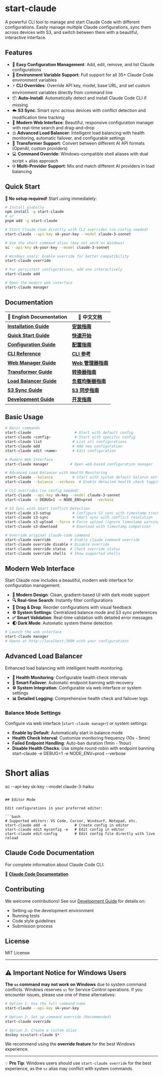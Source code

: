 # start-claude

A powerful CLI tool to manage and start Claude Code with different configurations. Easily manage multiple Claude configurations, sync them across devices with S3, and switch between them with a beautiful, interactive interface.

## Features

- 🚀 **Easy Configuration Management**: Add, edit, remove, and list Claude configurations
- 🔧 **Environment Variable Support**: Full support for all 35+ Claude Code environment variables
- ⚡ **CLI Overrides**: Override API key, model, base URL, and set custom environment variables directly from command line
- 📦 **Auto-Install**: Automatically detect and install Claude Code CLI if missing
- ☁️ **S3 Sync**: Smart sync across devices with conflict detection and modification time tracking
- 🎨 **Modern Web Interface**: Beautiful, responsive configuration manager with real-time search and drag-and-drop
- ⚖️ **Advanced Load Balancer**: Intelligent load balancing with health monitoring, automatic failover, and configurable settings
- 🔄 **Transformer Support**: Convert between different AI API formats (OpenAI, custom providers)
- 💻 **Command Override**: Windows-compatible shell aliases with dual script + alias approach
- 🌐 **Multi-Provider Support**: Mix and match different AI providers in load balancing

## Quick Start

**🚀 No setup required!** Start using immediately:

```bash
# Install globally
npm install -g start-claude
# or
pnpm add -g start-claude

# Start Claude Code directly with CLI overrides (no config needed)
start-claude --api-key sk-your-key --model claude-3-sonnet

# Use the short command alias (may not work on Windows)
sc --api-key sk-your-key --model claude-3-sonnet

# Windows users: Enable override for better compatibility
start-claude override

# For persistent configurations, add one interactively
start-claude add

# Open the modern web interface
start-claude manager
```

## Documentation

| 📖 English Documentation                            | 📖 中文文档                                    |
| --------------------------------------------------- | ---------------------------------------------- |
| **[Installation Guide](docs/en/installation.md)**   | **[安装指南](docs/zh/installation.md)**        |
| **[Quick Start Guide](docs/en/quick-start.md)**     | **[快速开始](docs/zh/quick-start.md)**         |
| **[Configuration Guide](docs/en/configuration.md)** | **[配置指南](docs/zh/configuration.md)**       |
| **[CLI Reference](docs/en/cli-reference.md)**       | **[CLI 参考](docs/zh/cli-reference.md)**       |
| **[Web Manager Guide](docs/en/manager.md)**         | **[Web 管理器指南](docs/zh/manager.md)**       |
| **[Transformer Guide](docs/en/transformer.md)**     | **[转换器指南](docs/zh/transformer.md)**       |
| **[Load Balancer Guide](docs/en/load-balancer.md)** | **[负载均衡器指南](docs/zh/load-balancer.md)** |
| **[S3 Sync Guide](docs/en/s3-sync.md)**             | **[S3 同步指南](docs/zh/s3-sync.md)**          |
| **[Development Guide](docs/en/development.md)**     | **[开发指南](docs/zh/development.md)**         |

## Basic Usage

```bash
# Basic commands
start-claude                    # Start with default config
start-claude <config>           # Start with specific config
start-claude list              # List all configurations
start-claude add               # Add new configuration
start-claude edit <name>       # Edit configuration

# Modern Web Interface
start-claude manager          # Open web-based configuration manager

# Advanced Load Balancer with Health Monitoring
start-claude --balance         # Start with system default balance settings
start-claude --balance --verbose  # Enable detailed health check logging

# CLI overrides (no config needed)
start-claude --api-key sk-key --model claude-3-sonnet
start-claude -e DEBUG=1 -e NODE_ENV=prod --verbose

# S3 Sync with Smart Conflict Detection
start-claude s3-setup          # Configure S3 sync with timestamp tracking
start-claude s3-sync           # Smart sync with conflict resolution
start-claude s3-upload --force # Force upload (ignore timestamp warnings)
start-claude s3-download       # Download with timestamp comparison

# Override original claude-code command
start-claude override         # Enable claude command override
start-claude override disable # Disable override
start-claude override status  # Check override status
start-claude override shells  # Show supported shells
```

## Modern Web Interface

Start Claude now includes a beautiful, modern web interface for configuration management:

- **🎨 Modern Design**: Clean, gradient-based UI with dark mode support
- **🔍 Real-time Search**: Instantly filter configurations
- **📱 Drag & Drop**: Reorder configurations with visual feedback
- **⚙️ System Settings**: Centralized balance mode and S3 sync preferences
- **✅ Smart Validation**: Real-time validation with detailed error messages
- **🌓 Dark Mode**: Automatic system theme detection

```bash
# Launch the web interface
start-claude manager
# Opens at http://localhost:3000 with your configurations
```

## Advanced Load Balancer

Enhanced load balancing with intelligent health monitoring:

- **🏥 Health Monitoring**: Configurable health check intervals
- **🚫 Smart Failover**: Automatic endpoint banning with recovery
- **⚙️ System Integration**: Configurable via web interface or system settings
- **📊 Detailed Logging**: Comprehensive health check and failover logs

### Balance Mode Settings

Configure via web interface (`start-claude manager`) or system settings:

- **Enable by Default**: Automatically start in balance mode
- **Health Check Interval**: Customize monitoring frequency (10s - 5min)
- **Failed Endpoint Handling**: Auto-ban duration (1min - 1hour)
- **Disable Health Checks**: Use simple round-robin with endpoint banning
  start-claude -e DEBUG=1 -e NODE_ENV=prod --verbose

# Short alias

sc --api-key sk-key --model claude-3-haiku

````

## Editor Mode

Edit configurations in your preferred editor:

```bash
# Supported editors: VS Code, Cursor, Windsurf, Notepad, etc.
start-claude add -e             # Create config in editor
start-claude edit myconfig -e   # Edit config in editor
start-claude edit-config        # Edit config file directly with live reload
````

## Claude Code Documentation

For complete information about Claude Code CLI:

**📖 [Claude Code Documentation](https://docs.anthropic.com/en/docs/claude-code)**

## Contributing

We welcome contributions! See our [Development Guide](docs/en/development.md) for details on:

- Setting up the development environment
- Running tests
- Code style guidelines
- Submission process

## License

MIT License

---

## ⚠️ Important Notice for Windows Users

**The `sc` command may not work on Windows** due to system command conflicts. Windows reserves `sc` for Service Control operations. If you encounter issues, please use one of these alternatives:

```bash
# Option 1: Use the full command name
start-claude --api-key sk-your-key

# Option 2: Set up command override (Recommended)
start-claude override

# Option 3: Create a custom alias
doskey sc=start-claude $*
```

We recommend using the **override feature** for the best Windows experience.

---

💡 **Pro Tip**: Windows users should use `start-claude override` for the best experience, as the `sc` alias may conflict with system commands.
